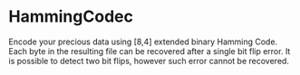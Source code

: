 HammingCodec
============
Encode your precious data using [8,4] extended binary Hamming Code. Each byte
in the resulting file can be recovered after a single bit flip error. It is
possible to detect two bit flips, however such error cannot be recovered.
